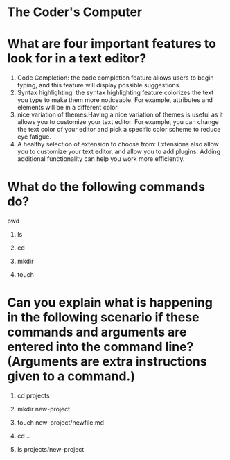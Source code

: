 # The Coder's Computer


# What are four important features to look for in a text editor?
1. Code Completion: the code completion feature allows users to begin typing, and this feature will display possible suggestions.
2. Syntax highlighting: the syntax highlighting feature colorizes the text you type to make them more noticeable. For example, attributes and elements will be in a different color.
3. nice variation of themes:Having a nice variation of themes is useful as it allows you to customize your text editor. For example, you can change the text color of your editor and pick a specific color scheme to reduce eye fatigue.
4. A healthy selection of extension to choose from: Extensions also allow you to customize your text editor, and allow you to add plugins. Adding additional functionality can help you work more efficiently.


# What do the following commands do?
pwd

1. ls

2. cd

3. mkdir

4. touch

# Can you explain what is happening in the following scenario if these commands and arguments are entered into the command line? (Arguments are extra instructions given to a command.)

1. cd projects

2. mkdir new-project

3. touch new-project/newfile.md

4. cd ..

5. ls projects/new-project
